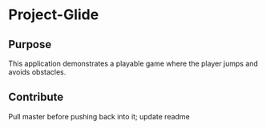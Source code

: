 # Project-Glide
## Purpose
This application demonstrates a playable game where the player jumps and avoids obstacles.  
## Contribute
Pull master before pushing back into it; update readme
